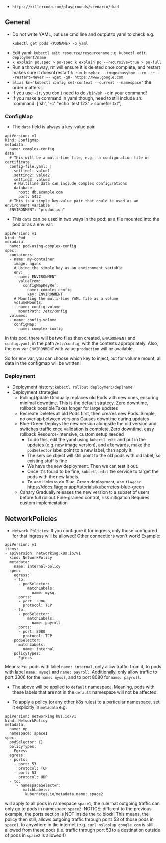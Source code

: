 
- `https://killercoda.com/playgrounds/scenario/ckad`

## General
- Do not write YAML, but use cmd line and output to yaml to check e.g.
  ```
  kubectl get pods <PODNAME> -o yaml
  ```
- Edit yaml: `kubectl edit resource/resourcename` e.g. `kubectl edit deployment/name`
- `k explain po.spec > po-spec
k explain po --recursive=true > po-full`
- Run a throwaway, rm will ensure it is deleted once complete, and restart makes sure it doesnt restart `k run busybox --image=busybox --rm -it --restart=Never -- wget -qO- https://www.google.com`
- `alias kn='kubectl config set-context --current --namespace'` the order matters!
- If you use `-it`, you don't need to do `/bin/sh -c` in your command!
- If you make a command in yaml though, need to still include sh:
  `command: ['sh', '-c', "echo 'test 123' > somefile.txt"]

### ConfigMap
- The `data` field is always a key-value pair.
```
apiVersion: v1
kind: ConfigMap
metadata:
  name: complex-config
data:
  # This will be a multi-line file, e.g., a configuration file or certificate
  config-file.yaml: |
    setting1: value1
    setting2: value2
    setting3: value3
    # Multiline data can include complex configurations
    database:
      host: db.example.com
      port: 5432
  # This is a simple key-value pair that could be used as an environment variable
  ENVIRONMENT: "production"
```
- This `data` can be used in two ways in the pod: as a file mounted into the pod or as a env var:
```
apiVersion: v1
kind: Pod
metadata:
  name: pod-using-complex-config
spec:
  containers:
  - name: my-container
    image: nginx
    # Using the simple key as an environment variable
    env:
    - name: ENVIRONMENT
      valueFrom:
        configMapKeyRef:
          name: complex-config
          key: ENVIRONMENT
    # Mounting the multi-line YAML file as a volume
    volumeMounts:
    - name: config-volume
      mountPath: /etc/config
  volumes:
  - name: config-volume
    configMap:
      name: complex-config
```
In this pod, there will be two files then created, `ENVIRONMENT` and `config.yaml`, in the path `/etc/config`, with the contents appropriately. Also, the env var `ENVIRONMENT` with value `production` will be available.

So for env var, you can choose which key to inject, but for volume mount, all data in the configmap will be written!

### Deployment
- Deployment history: `kubectl rollout deployment/deplname`
- Deployment strategies:
  - RollingUpdate	Gradually replaces old Pods with new ones, ensuring minimal downtime. This is the default   strategy.	Zero downtime, rollback possible	Takes longer for large updates
  - Recreate	Deletes all old Pods first, then creates new Pods.	Simple, no overlap between versions	Causes downtime during updates
  - Blue-Green	Deploys the new version alongside the old version and switches traffic once validation is complete.	Zero downtime, easy rollback	Resource-intensive, custom setup needed
    - To do this, edit the yaml using `kubectl edit` and put in the updates (e.g. new image version), and afterwards, make the `podSelector` label point to a new label, then apply it.
    - The service object will still point to the old pods with old label, so existing stuff is fine
    - We have the new deployment. Then we can test it out.
    - Once it's found to be fine, `kubcetl edit` the service to target the pods with the new labels.
    - To use Helm to do Blue-Green deployment, use `flagger` https://docs.flagger.app/tutorials/kubernetes-blue-green
  - Canary	Gradually releases the new version to a subset of users before full rollout.	Fine-grained control, risk mitigation	Requires custom implementation

## NetworkPolicies
- `Network Policies`: If you configure it for ingress, only those configured for that ingress will be allowed! Other connections won't work!
Example:

```
apiVersion: v1
items:
- apiVersion: networking.k8s.io/v1
  kind: NetworkPolicy
  metadata:
    name: internal-policy
  spec:
    egress:
    - to:
      - podSelector:
          matchLabels:
            name: mysql
      ports:
      - port: 3306
        protocol: TCP
    - to:
      - podSelector:
          matchLabels:
            name: payroll
      ports:
      - port: 8080
        protocol: TCP
    podSelector:
      matchLabels:
        name: internal
    policyTypes:
    - Egress
```
Means: For pods with label `name: internal`, only allow traffic from it, to pods with label `name: mysql` and `name: payroll`. Additionally, only allow traffic to port 3306 for the `name: mysql`, and to port 8080 for `name: payroll`.

- The above will be applied to `default` namespace. Meaning, pods with these labels that are not in the `default` namespace will not be affected.

- To apply a policy (or any other k8s rules) to a particular namespace, set it explicitly in `metadata` e.g.
```
apiVersion: networking.k8s.io/v1
kind: NetworkPolicy
metadata:
  name: np
  namespace: space1
spec:
  podSelector: {}
  policyTypes:
  - Egress
  egress:
  - ports:
    - port: 53
      protocol: TCP
    - port: 53
      protocol: UDP
  - to:
     - namespaceSelector:
        matchLabels:
         kubernetes.io/metadata.name: space2
```
will apply to all pods in namespace `space1`, the rule that outgoing traffic can only go to pods in namespace `space2`. 
NOTICE: different to the previous example, the ports section is NOT inside the `to` block! This means, the policy then still, allows outgoing traffic through ports 53 of those pods in `space1`, to anywhere in the internet (e.g. `curl nslookup google.com` is still allowed from these pods (i.e. traffic through port 53 to a destination outside of pods in `space2` is allowed!))
